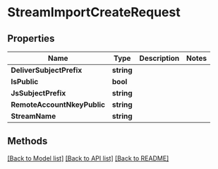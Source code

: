 # StreamImportCreateRequest

## Properties

Name | Type | Description | Notes
------------ | ------------- | ------------- | -------------
**DeliverSubjectPrefix** | **string** |  | 
**IsPublic** | **bool** |  | 
**JsSubjectPrefix** | **string** |  | 
**RemoteAccountNkeyPublic** | **string** |  | 
**StreamName** | **string** |  | 

## Methods


[[Back to Model list]](../README.md#documentation-for-models) [[Back to API list]](../README.md#documentation-for-api-endpoints) [[Back to README]](../README.md)


